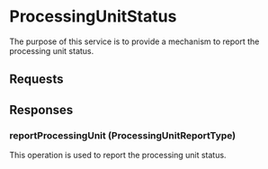 # ProcessingUnitStatus
The purpose of this service is to provide a mechanism to report the processing unit status.

## Requests

## Responses
### reportProcessingUnit (ProcessingUnitReportType)
This operation is used to report the processing unit status.
